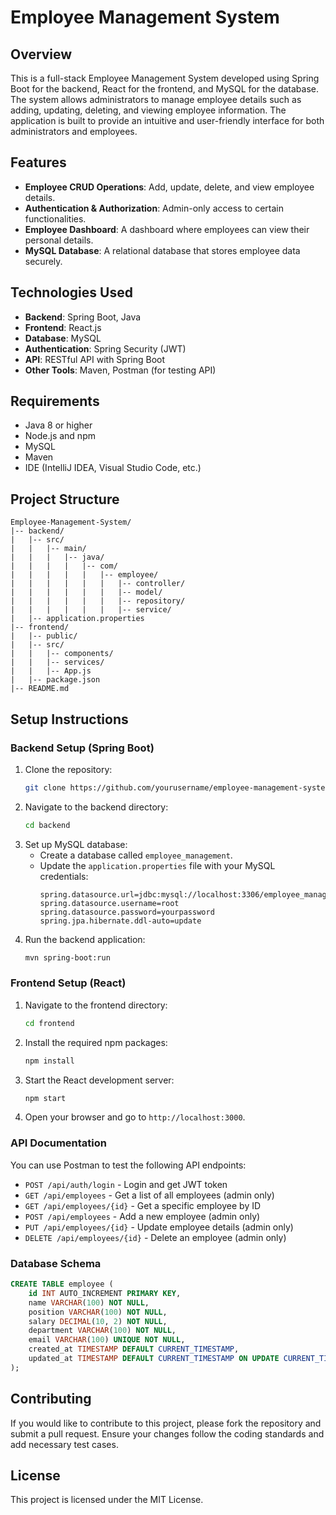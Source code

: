 # Employee Management System

## Overview
This is a full-stack Employee Management System developed using Spring Boot for the backend, React for the frontend, and MySQL for the database. The system allows administrators to manage employee details such as adding, updating, deleting, and viewing employee information. The application is built to provide an intuitive and user-friendly interface for both administrators and employees.

## Features
- **Employee CRUD Operations**: Add, update, delete, and view employee details.
- **Authentication & Authorization**: Admin-only access to certain functionalities.
- **Employee Dashboard**: A dashboard where employees can view their personal details.
- **MySQL Database**: A relational database that stores employee data securely.

## Technologies Used
- **Backend**: Spring Boot, Java
- **Frontend**: React.js
- **Database**: MySQL
- **Authentication**: Spring Security (JWT)
- **API**: RESTful API with Spring Boot
- **Other Tools**: Maven, Postman (for testing API)

## Requirements
- Java 8 or higher
- Node.js and npm
- MySQL
- Maven
- IDE (IntelliJ IDEA, Visual Studio Code, etc.)

## Project Structure

```
Employee-Management-System/
|-- backend/
|   |-- src/
|   |   |-- main/
|   |   |   |-- java/
|   |   |   |   |-- com/
|   |   |   |   |   |-- employee/
|   |   |   |   |   |   |-- controller/
|   |   |   |   |   |   |-- model/
|   |   |   |   |   |   |-- repository/
|   |   |   |   |   |   |-- service/
|   |-- application.properties
|-- frontend/
|   |-- public/
|   |-- src/
|   |   |-- components/
|   |   |-- services/
|   |   |-- App.js
|   |-- package.json
|-- README.md
```

## Setup Instructions

### Backend Setup (Spring Boot)
1. Clone the repository:
   ```bash
   git clone https://github.com/yourusername/employee-management-system.git
   ```
2. Navigate to the backend directory:
   ```bash
   cd backend
   ```
3. Set up MySQL database:
   - Create a database called `employee_management`.
   - Update the `application.properties` file with your MySQL credentials:
     ```properties
     spring.datasource.url=jdbc:mysql://localhost:3306/employee_management
     spring.datasource.username=root
     spring.datasource.password=yourpassword
     spring.jpa.hibernate.ddl-auto=update
     ```
4. Run the backend application:
   ```bash
   mvn spring-boot:run
   ```

### Frontend Setup (React)
1. Navigate to the frontend directory:
   ```bash
   cd frontend
   ```
2. Install the required npm packages:
   ```bash
   npm install
   ```
3. Start the React development server:
   ```bash
   npm start
   ```
4. Open your browser and go to `http://localhost:3000`.

### API Documentation
You can use Postman to test the following API endpoints:

- `POST /api/auth/login` - Login and get JWT token
- `GET /api/employees` - Get a list of all employees (admin only)
- `GET /api/employees/{id}` - Get a specific employee by ID
- `POST /api/employees` - Add a new employee (admin only)
- `PUT /api/employees/{id}` - Update employee details (admin only)
- `DELETE /api/employees/{id}` - Delete an employee (admin only)

### Database Schema
```sql
CREATE TABLE employee (
    id INT AUTO_INCREMENT PRIMARY KEY,
    name VARCHAR(100) NOT NULL,
    position VARCHAR(100) NOT NULL,
    salary DECIMAL(10, 2) NOT NULL,
    department VARCHAR(100) NOT NULL,
    email VARCHAR(100) UNIQUE NOT NULL,
    created_at TIMESTAMP DEFAULT CURRENT_TIMESTAMP,
    updated_at TIMESTAMP DEFAULT CURRENT_TIMESTAMP ON UPDATE CURRENT_TIMESTAMP
);
```

## Contributing
If you would like to contribute to this project, please fork the repository and submit a pull request. Ensure your changes follow the coding standards and add necessary test cases.

## License
This project is licensed under the MIT License.
